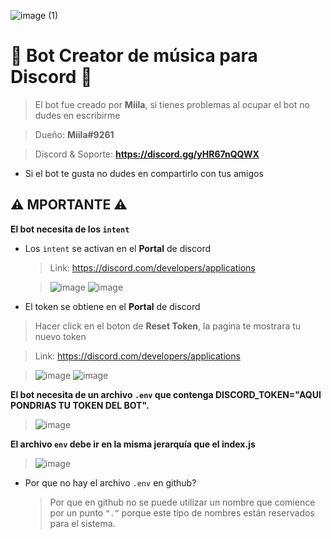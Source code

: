 ![image (1)](https://user-images.githubusercontent.com/116461642/211117446-75e59dc8-bc60-489a-979e-36d0277869d5.png)


# 🎵 Bot **Creator** de música para **Discord** 🎵
> El bot fue creado por **Miila**, si tienes problemas al ocupar el bot no dudes en escribirme

> Dueño: **Miila#9261**

> Discord & Soporte: **https://discord.gg/yHR67nQQWX**

* Si el bot te gusta no dudes en compartirlo con tus amigos

## ⚠️ MPORTANTE ⚠️
**El bot necesita de los `intent`**

* Los `intent` se activan en el **Portal** de discord

  > Link: https://discord.com/developers/applications

  > ![image](https://user-images.githubusercontent.com/116461642/211119423-3a53f50e-372e-43a5-a133-e552b69abd2c.png)
  > ![image](https://user-images.githubusercontent.com/116461642/211118041-fa5ec72c-1011-4ce2-b034-22007dd8362e.png)

* El token se obtiene en el **Portal** de discord

 > Hacer click en el boton de **Reset Token**, la pagina te mostrara tu nuevo token

 > Link: https://discord.com/developers/applications

 > ![image](https://user-images.githubusercontent.com/116461642/211119423-3a53f50e-372e-43a5-a133-e552b69abd2c.png)
 > ![image](https://user-images.githubusercontent.com/116461642/211118181-7698e928-f3af-408a-8640-d674b97f8dff.png)

**El bot necesita de un archivo `.env` que contenga DISCORD_TOKEN="AQUI PONDRIAS TU TOKEN DEL BOT".**

  > ![image](https://user-images.githubusercontent.com/116461642/211116350-57725006-e4b6-4847-99df-d2986c1b6b66.png)

**El archivo `env` debe ir en la misma jerarquía que el index.js**

  > ![image](https://user-images.githubusercontent.com/116461642/211116446-a279b978-668a-4826-b61f-b03b532666e1.png)

* Por que no hay el archivo `.env` en github?
  > Por que en github no se puede utilizar un nombre que comience por un punto `“.”` porque este tipo de nombres están reservados para el sistema.
